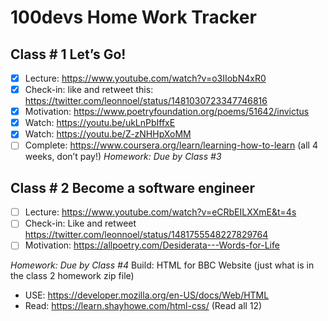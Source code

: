 # 100devs Home Work Tracker

## Class # 1 Let’s Go! 
- [x] Lecture: https://www.youtube.com/watch?v=o3IIobN4xR0
- [x] Check-in: like and retweet this: https://twitter.com/leonnoel/status/1481030723347746816
- [x] Motivation:  https://www.poetryfoundation.org/poems/51642/invictus
- [x] Watch: https://youtu.be/ukLnPbIffxE
- [x] Watch: https://youtu.be/Z-zNHHpXoMM
- [ ] Complete: https://www.coursera.org/learn/learning-how-to-learn (all 4 weeks, don’t pay!)
*Homework: Due by Class #3*

## Class # 2 Become a software engineer
- [ ] Lecture: https://www.youtube.com/watch?v=eCRbEILXXmE&t=4s
- [ ] Check-in:  Like and retweet https://twitter.com/leonnoel/status/1481755548227829764
- [ ] Motivation:  https://allpoetry.com/Desiderata---Words-for-Life

*Homework: Due by Class #4*
Build: HTML for BBC Website (just what is in the class 2 homework zip file)
- USE: https://developer.mozilla.org/en-US/docs/Web/HTML
- Read:  https://learn.shayhowe.com/html-css/ (Read all 12)